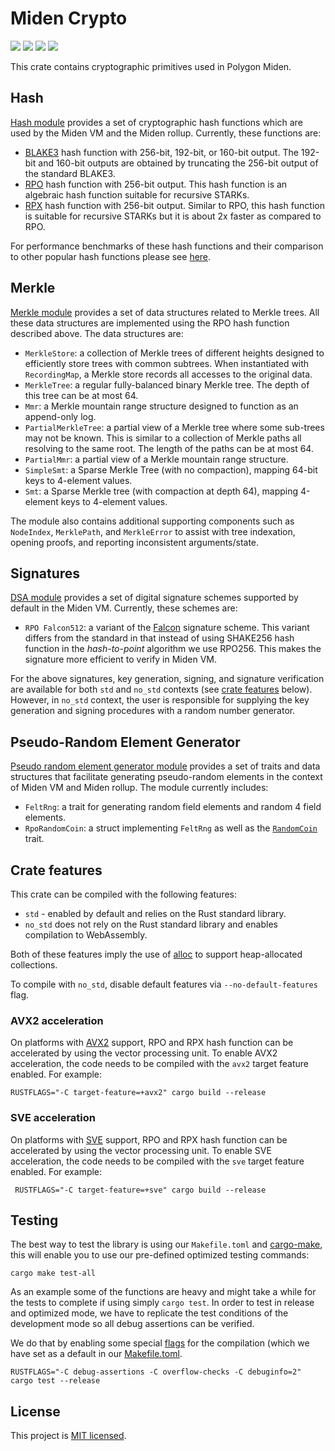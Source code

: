 # Miden Crypto
<a href="https://github.com/0xPolygonMiden/miden-crypto/blob/main/LICENSE"><img src="https://img.shields.io/badge/license-MIT-blue.svg"></a>
<a href="https://github.com/0xPolygonMiden/crypto/actions/workflows/ci.yml"><img src="https://github.com/0xPolygonMiden/crypto/actions/workflows/ci.yml/badge.svg?branch=main"></a>
<img src="https://img.shields.io/badge/rustc-1.75+-lightgray.svg">
<a href="https://crates.io/crates/miden-crypto"><img src="https://img.shields.io/crates/v/miden-crypto"></a>

This crate contains cryptographic primitives used in Polygon Miden.

## Hash
[Hash module](./src/hash) provides a set of cryptographic hash functions which are used by the Miden VM and the Miden rollup. Currently, these functions are:

* [BLAKE3](https://github.com/BLAKE3-team/BLAKE3) hash function with 256-bit, 192-bit, or 160-bit output. The 192-bit and 160-bit outputs are obtained by truncating the 256-bit output of the standard BLAKE3.
* [RPO](https://eprint.iacr.org/2022/1577) hash function with 256-bit output. This hash function is an algebraic hash function suitable for recursive STARKs.
* [RPX](https://eprint.iacr.org/2023/1045) hash function with 256-bit output. Similar to RPO, this hash function is suitable for recursive STARKs but it is about 2x faster as compared to RPO.

For performance benchmarks of these hash functions and their comparison to other popular hash functions please see [here](./benches/).

## Merkle
[Merkle module](./src/merkle/) provides a set of data structures related to Merkle trees. All these data structures are implemented using the RPO hash function described above. The data structures are:

* `MerkleStore`: a collection of Merkle trees of different heights designed to efficiently store trees with common subtrees. When instantiated with `RecordingMap`, a Merkle store records all accesses to the original data.
* `MerkleTree`: a regular fully-balanced binary Merkle tree. The depth of this tree can be at most 64.
* `Mmr`: a Merkle mountain range structure designed to function as an append-only log.
* `PartialMerkleTree`: a partial view of a Merkle tree where some sub-trees may not be known. This is similar to a collection of Merkle paths all resolving to the same root. The length of the paths can be at most 64.
* `PartialMmr`: a partial view of a Merkle mountain range structure.
* `SimpleSmt`: a Sparse Merkle Tree (with no compaction), mapping 64-bit keys to 4-element values.
* `Smt`: a Sparse Merkle tree (with compaction at depth 64), mapping 4-element keys to 4-element values.

The module also contains additional supporting components such as `NodeIndex`, `MerklePath`,  and `MerkleError`  to assist with tree indexation, opening proofs, and reporting inconsistent arguments/state.

## Signatures
[DSA module](./src/dsa) provides a set of digital signature schemes supported by default in the Miden VM. Currently, these schemes are:

* `RPO Falcon512`: a variant of the [Falcon](https://falcon-sign.info/) signature scheme. This variant differs from the standard in that instead of using SHAKE256 hash function in the *hash-to-point* algorithm we use RPO256. This makes the signature more efficient to verify in Miden VM.

For the above signatures, key generation, signing, and signature verification are available for both `std` and `no_std` contexts (see [crate features](#crate-features) below). However, in `no_std` context, the user is responsible for supplying the key generation and signing procedures with a random number generator.

## Pseudo-Random Element Generator
[Pseudo random element generator module](./src/rand/) provides a set of traits and data structures that facilitate generating pseudo-random elements in the context of Miden VM and Miden rollup. The module currently includes:

* `FeltRng`: a trait for generating random field elements and random 4 field elements.
* `RpoRandomCoin`: a struct implementing `FeltRng` as well as the [`RandomCoin`](https://github.com/facebook/winterfell/blob/main/crypto/src/random/mod.rs) trait.
    
## Crate features
This crate can be compiled with the following features:

* `std` - enabled by default and relies on the Rust standard library.
* `no_std` does not rely on the Rust standard library and enables compilation to WebAssembly.

Both of these features imply the use of [alloc](https://doc.rust-lang.org/alloc/) to support heap-allocated collections.

To compile with `no_std`, disable default features via `--no-default-features` flag.

### AVX2 acceleration
On platforms with [AVX2](https://en.wikipedia.org/wiki/Advanced_Vector_Extensions) support, RPO and RPX hash function can be accelerated by using the vector processing unit. To enable AVX2 acceleration, the code needs to be compiled with the `avx2` target feature enabled. For example:
```shell
RUSTFLAGS="-C target-feature=+avx2" cargo build --release
```

### SVE acceleration
On platforms with [SVE](https://en.wikipedia.org/wiki/AArch64#Scalable_Vector_Extension_(SVE)) support, RPO and RPX hash function can be accelerated by using the vector processing unit. To enable SVE acceleration, the code needs to be compiled with the `sve` target feature enabled. For example:
```shell
 RUSTFLAGS="-C target-feature=+sve" cargo build --release
```

## Testing

The best way to test the library is using our `Makefile.toml` and [cargo-make](https://github.com/sagiegurari/cargo-make), this will enable you to use our pre-defined optimized testing commands:

```shell
cargo make test-all
```

As an example some of the functions are heavy and might take a while for the tests to complete if using simply `cargo test`. In order to test in release and optimized mode, we have to replicate the test conditions of the development mode so all debug assertions can be verified.

We do that by enabling some special [flags](https://doc.rust-lang.org/cargo/reference/profiles.html) for the compilation (which we have set as a default in our [Makefile.toml](Makefile.toml).

```shell
RUSTFLAGS="-C debug-assertions -C overflow-checks -C debuginfo=2" cargo test --release
```

## License
This project is [MIT licensed](./LICENSE).
